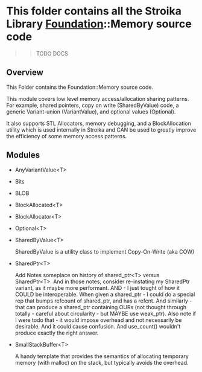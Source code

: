 # This folder contains all the Stroika Library [Foundation](../ReadMe.md)::Memory source code

> > TODO DOCS

## Overview

This Folder contains the Foundation::Memory source code.

This module covers low level memory access/allocation sharing patterns. For example, shared pointers,
copy on write (SharedByValue) code, a generic Variant-union (VariantValue), and optional values (Optional<T>).

It also supports STL Allocators, memory debugging, and a BlockAllocation utility which is used internally
in Stroika and CAN be used to greatly improve the efficiency of some memory access patterns.

## Modules

- AnyVariantValue&lt;T&gt;

- Bits

- BLOB

- BlockAllocated&lt;T&gt;
- BlockAllocator&lt;T&gt;

- Optional&lt;T&gt;

- SharedByValue&lt;T&gt;

  SharedByValue is a utility class to implement Copy-On-Write (aka COW)

- SharedPtr&lt;T&gt;

  Add Notes someplace on history of shared_ptr&lt;T&gt; versus SharedPtr&lt;T&gt;. And in those notes, consider re-instating
  my SharedPtr variant, as it maybe more performant. AND - I just tought of how it COULD be interoperable.
  When given a shared_ptr<T> - I could do a special rep that bumps refcount of shared_ptr, and has a refcnt.
  And similarly - that can produce a shared_ptr containing OURs (not thought through totally - careful about
  circularity - but MAYBE use weak_ptr). Also note if I were todo that - it would impose overhead and
  not necessarily be desirable. And it could cause confusion. And use_count() wouldn't produce exactly the right
  answer.

- SmallStackBuffer&lt;T&gt;

  A handy template that provides the semantics of allocating temporary memory (with malloc)
  on the stack, but typically avoids the overhead.
